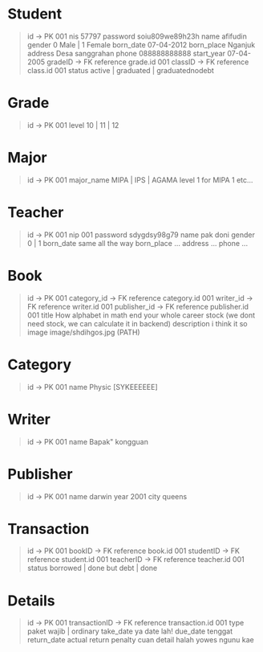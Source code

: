 # Student
> id                -> PK                           001
> nis                                               57797
> password                                          soiu809we89h23h
> name                                              afifudin
> gender                                            0 Male | 1 Female
> born_date                                         07-04-2012
> born_place                                        Nganjuk
> address                                           Desa sanggrahan
> phone                                             088888888888
> start_year                                        07-04-2005
> gradeID           -> FK reference grade.id        001
> classID           -> FK reference class.id        001
> status                                            active | graduated | graduatednodebt
# Grade
> id                -> PK                           001
> level                                             10 | 11 | 12
# Major
> id                -> PK                           001
> major_name                                        MIPA | IPS | AGAMA
> level                                             1 for MIPA 1 etc...
# Teacher
> id                -> PK                           001
> nip                                               001
> password                                          sdygdsy98g79
> name                                              pak doni
> gender                                            0 | 1
> born_date                                         same all the way
> born_place                                        ...
> address                                           ...
> phone                                             ...
# Book
> id                -> PK                           001
> category_id       -> FK reference category.id     001
> writer_id         -> FK reference writer.id       001
> publisher_id      -> FK reference publisher.id    001
> title                                             How alphabet in math end your whole career
> stock (we dont need stock, we can calculate it in backend)
> description                                       i think it so
> image                                             image/shdihgos.jpg (PATH)
# Category
> id                -> PK                           001
> name                                              Physic [SYKEEEEEE]
# Writer
> id                -> PK                           001
> name                                              Bapak" kongguan
# Publisher
> id                -> PK                           001
> name                                              darwin
> year                                              2001
> city                                              queens
# Transaction
> id                -> PK                           001
> bookID            -> FK reference book.id         001
> studentID         -> FK reference student.id      001
> teacherID         -> FK reference teacher.id      001
> status                                            borrowed | done but debt | done
<!-- Actually you can call it done or available or returned, what ever, tf i thinking this -->
# Details
> id                -> PK                           001
> transactionID     -> FK reference transaction.id  001
> type                                              paket wajib | ordinary
> take_date                                         ya date lah!
> due_date                                          tenggat
> return_date                                       actual return
> penalty                                           cuan
> detail                                            halah yowes ngunu kae